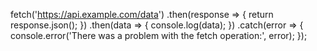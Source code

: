 fetch('https://api.example.com/data')
  .then(response => {
return response.json();
})
  .then(data => {
 console.log(data);
})
  .catch(error => {
    console.error('There was a problem with the fetch operation:', error);
  });
